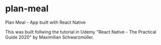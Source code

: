 # plan-meal
Plan Meal - App built with React Native

This was built follwing the tutorial in Udemy "React Native - The Practical Guide 2020" by Maximilian Schwarzmüller.
